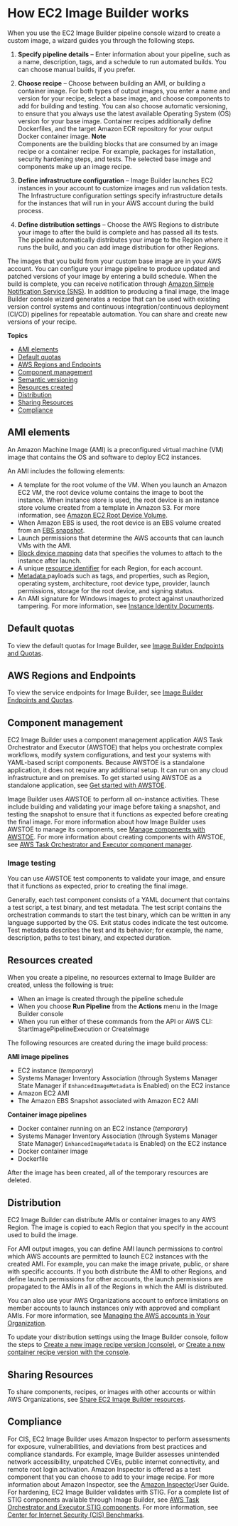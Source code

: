 # How EC2 Image Builder works<a name="how-image-builder-works"></a>

When you use the EC2 Image Builder pipeline console wizard to create a custom image, a wizard guides you through the following steps\.

1. **Specify pipeline details** – Enter information about your pipeline, such as a name, description, tags, and a schedule to run automated builds\. You can choose manual builds, if you prefer\.

1. **Choose recipe** – Choose between building an AMI, or building a container image\. For both types of output images, you enter a name and version for your recipe, select a base image, and choose components to add for building and testing\. You can also choose automatic versioning, to ensure that you always use the latest available Operating System \(OS\) version for your base image\. Container recipes additionally define Dockerfiles, and the target Amazon ECR repository for your output Docker container image\.
**Note**  
Components are the building blocks that are consumed by an image recipe or a container recipe\. For example, packages for installation, security hardening steps, and tests\. The selected base image and components make up an image recipe\.

1. **Define infrastructure configuration** – Image Builder launches EC2 instances in your account to customize images and run validation tests\. The Infrastructure configuration settings specify infrastructure details for the instances that will run in your AWS account during the build process\.

1. **Define distribution settings** – Choose the AWS Regions to distribute your image to after the build is complete and has passed all its tests\. The pipeline automatically distributes your image to the Region where it runs the build, and you can add image distribution for other Regions\.

The images that you build from your custom base image are in your AWS account\. You can configure your image pipeline to produce updated and patched versions of your image by entering a build schedule\. When the build is complete, you can receive notification through [Amazon Simple Notification Service \(SNS\)](https://docs.aws.amazon.com/sns/latest/dg/welcome.html)\. In addition to producing a final image, the Image Builder console wizard generates a recipe that can be used with existing version control systems and continuous integration/continuous deployment \(CI/CD\) pipelines for repeatable automation\. You can share and create new versions of your recipe\.

**Topics**
+ [AMI elements](#ami-image-elements)
+ [Default quotas](#image-builder-default-limits)
+ [AWS Regions and Endpoints](#image-builder-regions)
+ [Component management](#ibhow-component-management)
+ [Semantic versioning](ibhow-semantic-versioning.md)
+ [Resources created](#image-builder-resources)
+ [Distribution](#image-builder-distribution)
+ [Sharing Resources](#ibhow-sharing)
+ [Compliance](#ibhow-compliance)

## AMI elements<a name="ami-image-elements"></a>

An Amazon Machine Image \(AMI\) is a preconfigured virtual machine \(VM\) image that contains the OS and software to deploy EC2 instances\.

An AMI includes the following elements:
+ A template for the root volume of the VM\. When you launch an Amazon EC2 VM, the root device volume contains the image to boot the instance\. When instance store is used, the root device is an instance store volume created from a template in Amazon S3\. For more information, see [Amazon EC2 Root Device Volume](https://docs.aws.amazon.com/AWSEC2/latest/UserGuide/RootDeviceStorage.html)\. 
+ When Amazon EBS is used, the root device is an EBS volume created from an [EBS snapshot](https://docs.aws.amazon.com/AWSEC2/latest/UserGuide/EBSSnapshots.html)\.
+ Launch permissions that determine the AWS accounts that can launch VMs with the AMI\.
+ [Block device mapping](https://docs.aws.amazon.com/AWSEC2/latest/UserGuide/block-device-mapping-concepts.html) data that specifies the volumes to attach to the instance after launch\.
+ A unique [resource identifier](https://docs.aws.amazon.com/AWSEC2/latest/UserGuide/resource-ids.html) for each Region, for each account\.
+ [Metadata ](https://docs.aws.amazon.com/AWSEC2/latest/UserGuide/ec2-instance-metadata.html)payloads such as tags, and properties, such as Region, operating system, architecture, root device type, provider, launch permissions, storage for the root device, and signing status\.
+ An AMI signature for Windows images to protect against unauthorized tampering\. For more information, see [Instance Identity Documents](https://docs.aws.amazon.com/AWSEC2/latest/WindowsGuide/instance-identity-documents.html)\.

## Default quotas<a name="image-builder-default-limits"></a>

To view the default quotas for Image Builder, see [Image Builder Endpoints and Quotas](https://docs.aws.amazon.com/general/latest/gr/imagebuilder.html)\. 

## AWS Regions and Endpoints<a name="image-builder-regions"></a>

To view the service endpoints for Image Builder, see [Image Builder Endpoints and Quotas](https://docs.aws.amazon.com/general/latest/gr/imagebuilder.html)\.

## Component management<a name="ibhow-component-management"></a>

EC2 Image Builder uses a component management application AWS Task Orchestrator and Executor \(AWSTOE\) that helps you orchestrate complex workflows, modify system configurations, and test your systems with YAML\-based script components\. Because AWSTOE is a standalone application, it does not require any additional setup\. It can run on any cloud infrastructure and on premises\. To get started using AWSTOE as a standalone application, see [Get started with AWSTOE](toe-get-started.md)\.

Image Builder uses AWSTOE to perform all on\-instance activities\. These include building and validating your image before taking a snapshot, and testing the snapshot to ensure that it functions as expected before creating the final image\. For more information about how Image Builder uses AWSTOE to manage its components, see [Manage components with AWSTOE](manage-components.md)\. For more information about creating components with AWSTOE, see [AWS Task Orchestrator and Executor component manager](toe-component-manager.md)\.

### Image testing<a name="ibhow-testing"></a>

You can use AWSTOE test components to validate your image, and ensure that it functions as expected, prior to creating the final image\.

Generally, each test component consists of a YAML document that contains a test script, a test binary, and test metadata\. The test script contains the orchestration commands to start the test binary, which can be written in any language supported by the OS\. Exit status codes indicate the test outcome\. Test metadata describes the test and its behavior; for example, the name, description, paths to test binary, and expected duration\.

## Resources created<a name="image-builder-resources"></a>

When you create a pipeline, no resources external to Image Builder are created, unless the following is true: 
+ When an image is created through the pipeline schedule
+ When you choose **Run Pipeline** from the **Actions** menu in the Image Builder console
+ When you run either of these commands from the API or AWS CLI: StartImagePipelineExecution or CreateImage

The following resources are created during the image build process:

**AMI image pipelines**
+ EC2 instance \(*temporary*\)
+ Systems Manager Inventory Association \(through Systems Manager State Manager if `EnhancedImageMetadata` is Enabled\) on the EC2 instance
+ Amazon EC2 AMI
+ The Amazon EBS Snapshot associated with Amazon EC2 AMI

**Container image pipelines**
+ Docker container running on an EC2 instance \(*temporary*\)
+ Systems Manager Inventory Association \(through Systems Manager State Manager\) `EnhancedImageMetadata` is Enabled\) on the EC2 instance
+ Docker container image
+ Dockerfile

After the image has been created, all of the temporary resources are deleted\.

## Distribution<a name="image-builder-distribution"></a>

EC2 Image Builder can distribute AMIs or container images to any AWS Region\. The image is copied to each Region that you specify in the account used to build the image\.

For AMI output images, you can define AMI launch permissions to control which AWS accounts are permitted to launch EC2 instances with the created AMI\. For example, you can make the image private, public, or share with specific accounts\. If you both distribute the AMI to other Regions, and define launch permissions for other accounts, the launch permissions are propagated to the AMIs in all of the Regions in which the AMI is distributed\.

You can also use your AWS Organizations account to enforce limitations on member accounts to launch instances only with approved and compliant AMIs\. For more information, see [Managing the AWS accounts in Your Organization](https://docs.aws.amazon.com/organizations/latest/userguide/orgs_manage_accounts.html)\.

To update your distribution settings using the Image Builder console, follow the steps to [Create a new image recipe version \(console\)](create-image-recipes.md#create-image-recipe-version-console), or [Create a new container recipe version with the console](create-container-recipes.md#create-container-recipe-version)\.

## Sharing Resources<a name="ibhow-sharing"></a>

To share components, recipes, or images with other accounts or within AWS Organizations, see [Share EC2 Image Builder resources](manage-shared-resources.md)\.

## Compliance<a name="ibhow-compliance"></a>

For CIS, EC2 Image Builder uses Amazon Inspector to perform assessments for exposure, vulnerabilities, and deviations from best practices and compliance standards\. For example, Image Builder assesses unintended network accessibility, unpatched CVEs, public internet connectivity, and remote root login activation\. Amazon Inspector is offered as a test component that you can choose to add to your image recipe\. For more information about Amazon Inspector, see the [Amazon Inspector](https://docs.aws.amazon.com/inspector/latest/userguide/inspector_introduction.html)User Guide\. For hardening, EC2 Image Builder validates with STIG\. For a complete list of STIG components available through Image Builder, see [AWS Task Orchestrator and Executor STIG components](toe-stig.md)\. For more information, see [Center for Internet Security \(CIS\) Benchmarks](https://docs.aws.amazon.com/inspector/latest/userguide/inspector_cis.html)\.